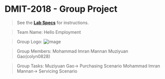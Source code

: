 # DMIT-2018 - Group Project

> See the [**Lab Specs**](./LabSpecs/ReadMe.md) for instructions.

> Team Name: Hello Employment

> Group Logo:
![image](https://github.com/DMIT-2018/sep-2021-e01-project-hello-employment/blob/main/GroupLogo/group-logo.jpg)

> Group Members: 
Mohammad Imran Mannan
Muziyuan Gao(colyn0828)

> Group Tasks: 
Muziyuan Gao-> Purchasing Scenario
Mohammad Imran Mannan-> Servicing Scenario

